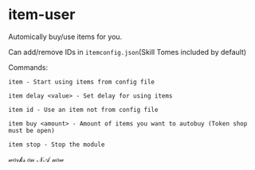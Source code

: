# item-user

Automically buy/use items for you.

Can add/remove IDs in ``itemconfig.json``(Skill Tomes included by default)

Commands:
```
item - Start using items from config file

item delay <value> - Set delay for using items

item id - Use an item not from config file

item buy <amount> - Amount of items you want to autobuy (Token shop must be open)

item stop - Stop the module

```



𝓌𝑜𝓇𝓀𝓈  𝑜𝓃  𝒩𝒜  𝓃𝑜𝓌